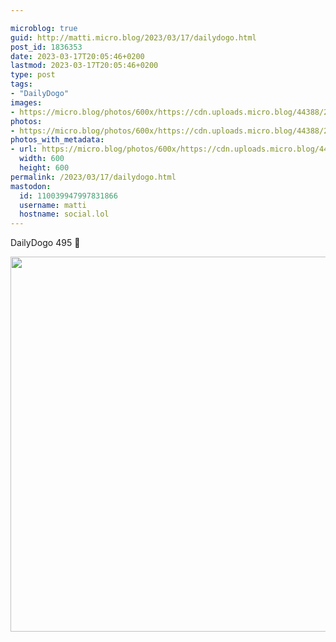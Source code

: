```yaml
---

microblog: true
guid: http://matti.micro.blog/2023/03/17/dailydogo.html
post_id: 1836353
date: 2023-03-17T20:05:46+0200
lastmod: 2023-03-17T20:05:46+0200
type: post
tags:
- "DailyDogo"
images:
- https://micro.blog/photos/600x/https://cdn.uploads.micro.blog/44388/2023/1fdd4c3609.jpg
photos:
- https://micro.blog/photos/600x/https://cdn.uploads.micro.blog/44388/2023/1fdd4c3609.jpg
photos_with_metadata:
- url: https://micro.blog/photos/600x/https://cdn.uploads.micro.blog/44388/2023/1fdd4c3609.jpg
  width: 600
  height: 600
permalink: /2023/03/17/dailydogo.html
mastodon:
  id: 110039947997831866
  username: matti
  hostname: social.lol
---
```

DailyDogo 495 🐶

<img src="/media/uploads/2023/1fdd4c3609.jpg" width="600" height="600" alt="" />
